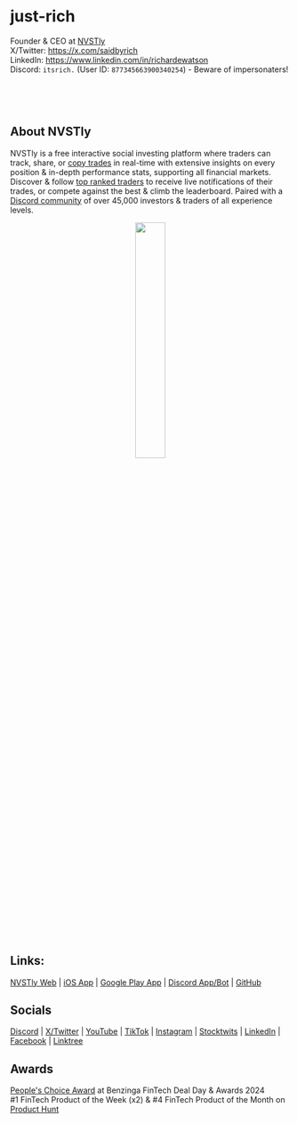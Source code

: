 # just-rich

Founder & CEO at [NVSTly](https://nvstly.com)  
X/Twitter: https://x.com/saidbyrich  
LinkedIn: https://www.linkedin.com/in/richardewatson  
Discord: `itsrich.` (User ID: `877345663900340254`) - Beware of impersonaters!

&nbsp;

&nbsp;

## About NVSTly

NVSTly is a free interactive social investing platform where traders can track, share, or [copy trades](https://nvstly.com/trades) in real-time with extensive insights on every position & in-depth performance stats, supporting all financial markets. Discover & follow [top ranked traders](https://nvstly.com/ranks) to receive live notifications of their trades, or compete against the best & climb the leaderboard. Paired with a [Discord community](https://nvstly.com/go/discord) of over 45,000 investors & traders of all experience levels.  

<p align="center" width="100%">
    <img width="33%" src="https://cdn.nvstly.com/static/banner_clear.png">
</p>

## Links:
[NVSTly Web](https://nvstly.com) | [iOS App](https://nvstly.com/go/ios) | [Google Play App](https://nvstly.com/go/android) | [Discord App/Bot](https://nvstly.com/go/bot) | [GitHub](https://github.com/nvstly)

## Socials
[Discord](https://nvstly.com/go/discord) | [X/Twitter](https://nvstly.com/go/x) | [YouTube](https://nvstly.com/go/youtube) | [TikTok](https://nvstly.com/go/tiktok) | [Instagram](https://nvstly.com/go/instagram) | [Stocktwits](https://nvstly.com/go/stocktwits) | [LinkedIn](https://nvstly.com/go/linkedin) | [Facebook](https://nvstly.com/go/) | [Linktree](https://linktr.ee/nvstly)

## Awards
[People's Choice Award](https://www.benzinga.com/news/events/24/11/42098678/these-are-the-top-fintech-innovators-recognized-at-benzingas-2024-global-fintech-awards) at Benzinga FinTech Deal Day & Awards 2024  
#1 FinTech Product of the Week (x2) & #4 FinTech Product of the Month on [Product Hunt](https://www.producthunt.com/products/nvstly-social-investing)
